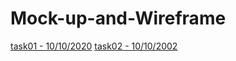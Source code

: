 # Mock-up-and-Wireframe
[task01 - 10/10/2020](https://miro.com/app/board/uXjVPPWmPkE=/?share_link_id=91954063659)
[task02 - 10/10/2002](https://miro.com/app/board/uXjVPOiVg_A=/?share_link_id=990351538094)
